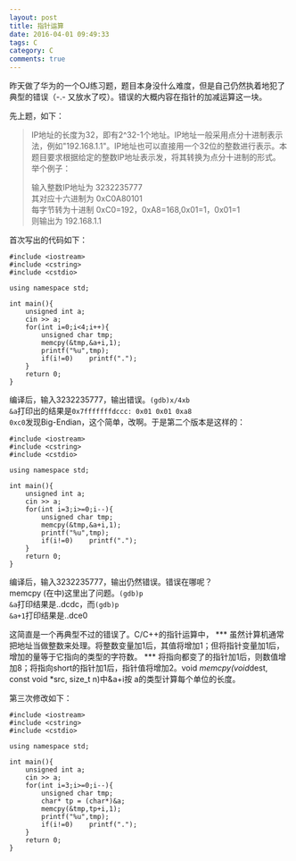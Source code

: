 ```yaml
---
layout: post
title: 指针运算
date: 2016-04-01 09:49:33
tags: C
category: C
comments: true
---
```



昨天做了华为的一个OJ练习题，题目本身没什么难度，但是自己仍然执着地犯了典型的错误（-.- 又放水了哎）。错误的大概内容在指针的加减运算这一块。

先上题，如下：

> IP地址的长度为32，即有2^32-1个地址。IP地址一般采用点分十进制表示法，例如"192.168.1.1"。IP地址也可以直接用一个32位的整数进行表示。本题目要求根据给定的整数IP地址表示发，将其转换为点分十进制的形式。    
> 举个例子：
> 
> 输入整数IP地址为 3232235777    
> 其对应十六进制为 0xC0A80101    
> 每字节转为十进制 0xC0=192，0xA8=168,0x01=1，0x01=1    
> 则输出为 192.168.1.1    

首次写出的代码如下：

    #include <iostream>    
    #include <cstring>    
    #include <cstdio>    
    
    using namespace std;    
    
    int main(){    
    	unsigned int a;    
    	cin >> a;    
    	for(int i=0;i<4;i++){    
    		unsigned char tmp;    
    		memcpy(&tmp,&a+i,1);    
    		printf("%u",tmp);    
    		if(i!=0)	printf(".");    
    	}    
    	return 0;    
    }

编译后，输入3232235777，输出错误。<code>(gdb)x/4xb &a</code>打印出的结果是<code>0x7fffffffdccc:	0x01	0x01	0xa8	0xc0</code>发现Big-Endian，这个简单，改啊。于是第二个版本是这样的：

    #include <iostream>    
    #include <cstring>    
    #include <cstdio>    
    
    using namespace std;    
    
    int main(){    
    	unsigned int a;    
    	cin >> a;    
    	for(int i=3;i>=0;i--){    
    		unsigned char tmp;    
    		memcpy(&tmp,&a+i,1);    
    		printf("%u",tmp);    
    		if(i!=0)	printf(".");    
    	}    
    	return 0;    
    }    

编译后，输入3232235777，输出仍然错误。错误在哪呢？    
memcpy (在<cstring>中)这里出了问题。<code>(gdb)p &a</code>打印结果是..dcdc，而<code>(gdb)p &a+1</code>打印结果是..dce0    

这简直是一个再典型不过的错误了。C/C++的指针运算中， *** 虽然计算机通常把地址当做整数来处理。将整数变量加1后，其值将增加1；但将指针变量加1后，增加的量等于它指向的类型的字符数。 *** 将指向都变了的指针加1后，则数值增加8；将指向short的指针加1后，指针值将增加2。void *memcpy(void*dest, const void *src, size_t n)中&a+i按 a的类型计算每个单位的长度。

第三次修改如下：    

    #include <iostream>    
    #include <cstring>    
    #include <cstdio>    
    
    using namespace std;    
    
    int main(){    
    	unsigned int a;    
    	cin >> a;    
    	for(int i=3;i>=0;i--){    
    		unsigned char tmp;    
    		char* tp = (char*)&a;    
    		memcpy(&tmp,tp+i,1);    
    		printf("%u",tmp);    
    		if(i!=0)	printf(".");    
    	}    
    	return 0;    
    }    
